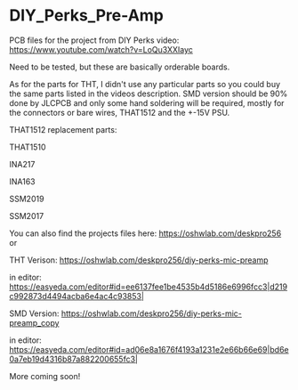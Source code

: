 # DIY_Perks_Pre-Amp

PCB files for the project from DIY Perks video:
https://www.youtube.com/watch?v=LoQu3XXIayc

Need to be tested, but these are basically orderable boards.

As for the parts for THT, I didn't use any particular parts so you could buy the same parts listed in the videos description.
SMD version should be 90% done by JLCPCB and only some hand soldering will be required, mostly for the connectors or bare wires, THAT1512 and the +-15V PSU.

THAT1512 replacement parts:

THAT1510

INA217

INA163

SSM2019

SSM2017

You can also find the projects files here:
https://oshwlab.com/deskpro256
or

THT Verison:
https://oshwlab.com/deskpro256/diy-perks-mic-preamp

in editor:
https://easyeda.com/editor#id=ee6137fee1be4535b4d5186e6996fcc3|d219c992873d4494acba6e4ac4c93853|

SMD Version:
https://oshwlab.com/deskpro256/diy-perks-mic-preamp_copy

in editor:
https://easyeda.com/editor#id=ad06e8a1676f4193a1231e2e66b66e69|bd6e0a7eb19d4316b87a882200655fc3|

More coming soon!

